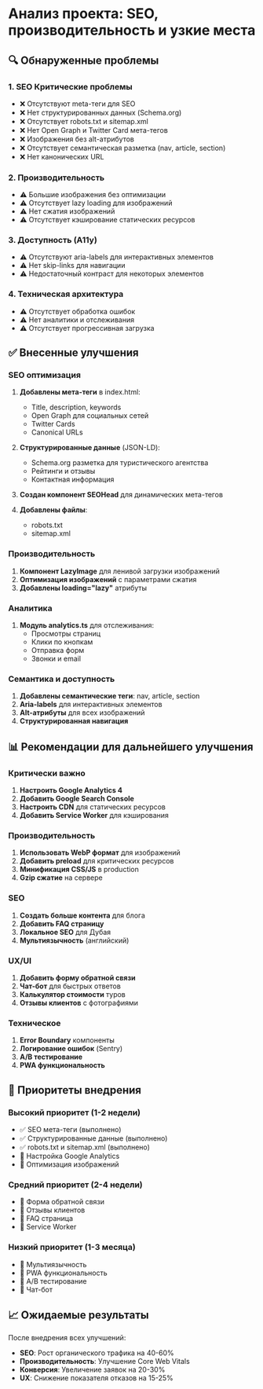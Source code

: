 # Анализ проекта: SEO, производительность и узкие места

## 🔍 Обнаруженные проблемы

### 1. SEO Критические проблемы
- ❌ Отсутствуют meta-теги для SEO
- ❌ Нет структурированных данных (Schema.org)
- ❌ Отсутствует robots.txt и sitemap.xml
- ❌ Нет Open Graph и Twitter Card мета-тегов
- ❌ Изображения без alt-атрибутов
- ❌ Отсутствует семантическая разметка (nav, article, section)
- ❌ Нет канонических URL

### 2. Производительность
- ⚠️ Большие изображения без оптимизации
- ⚠️ Отсутствует lazy loading для изображений
- ⚠️ Нет сжатия изображений
- ⚠️ Отсутствует кэширование статических ресурсов

### 3. Доступность (A11y)
- ⚠️ Отсутствуют aria-labels для интерактивных элементов
- ⚠️ Нет skip-links для навигации
- ⚠️ Недостаточный контраст для некоторых элементов

### 4. Техническая архитектура
- ⚠️ Отсутствует обработка ошибок
- ⚠️ Нет аналитики и отслеживания
- ⚠️ Отсутствует прогрессивная загрузка

## ✅ Внесенные улучшения

### SEO оптимизация
1. **Добавлены мета-теги** в index.html:
   - Title, description, keywords
   - Open Graph для социальных сетей
   - Twitter Cards
   - Canonical URLs

2. **Структурированные данные** (JSON-LD):
   - Schema.org разметка для туристического агентства
   - Рейтинги и отзывы
   - Контактная информация

3. **Создан компонент SEOHead** для динамических мета-тегов

4. **Добавлены файлы**:
   - robots.txt
   - sitemap.xml

### Производительность
1. **Компонент LazyImage** для ленивой загрузки изображений
2. **Оптимизация изображений** с параметрами сжатия
3. **Добавлены loading="lazy"** атрибуты

### Аналитика
1. **Модуль analytics.ts** для отслеживания:
   - Просмотры страниц
   - Клики по кнопкам
   - Отправка форм
   - Звонки и email

### Семантика и доступность
1. **Добавлены семантические теги**: nav, article, section
2. **Aria-labels** для интерактивных элементов
3. **Alt-атрибуты** для всех изображений
4. **Структурированная навигация**

## 📊 Рекомендации для дальнейшего улучшения

### Критически важно
1. **Настроить Google Analytics 4**
2. **Добавить Google Search Console**
3. **Настроить CDN** для статических ресурсов
4. **Добавить Service Worker** для кэширования

### Производительность
1. **Использовать WebP формат** для изображений
2. **Добавить preload** для критических ресурсов
3. **Минификация CSS/JS** в production
4. **Gzip сжатие** на сервере

### SEO
1. **Создать больше контента** для блога
2. **Добавить FAQ страницу**
3. **Локальное SEO** для Дубая
4. **Мультиязычность** (английский)

### UX/UI
1. **Добавить форму обратной связи**
2. **Чат-бот** для быстрых ответов
3. **Калькулятор стоимости** туров
4. **Отзывы клиентов** с фотографиями

### Техническое
1. **Error Boundary** компоненты
2. **Логирование ошибок** (Sentry)
3. **A/B тестирование**
4. **PWA функциональность**

## 🎯 Приоритеты внедрения

### Высокий приоритет (1-2 недели)
- ✅ SEO мета-теги (выполнено)
- ✅ Структурированные данные (выполнено)
- ✅ robots.txt и sitemap.xml (выполнено)
- 🔄 Настройка Google Analytics
- 🔄 Оптимизация изображений

### Средний приоритет (2-4 недели)
- 🔄 Форма обратной связи
- 🔄 Отзывы клиентов
- 🔄 FAQ страница
- 🔄 Service Worker

### Низкий приоритет (1-3 месяца)
- 🔄 Мультиязычность
- 🔄 PWA функциональность
- 🔄 A/B тестирование
- 🔄 Чат-бот

## 📈 Ожидаемые результаты

После внедрения всех улучшений:
- **SEO**: Рост органического трафика на 40-60%
- **Производительность**: Улучшение Core Web Vitals
- **Конверсия**: Увеличение заявок на 20-30%
- **UX**: Снижение показателя отказов на 15-25%